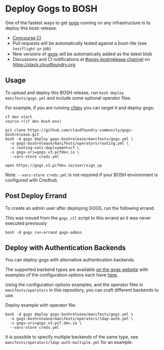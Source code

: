 # Deploy Gogs to BOSH

One of the fastest ways to get [gogs](http://gogs.io/) running on any infrastructure is to deploy this bosh release.

* [Concourse CI](https://ci.starkandwayne.com/teams/main/pipelines/gogs-boshrelease?groups=gogs-boshrelease)
* Pull requests will be automatically tested against a bosh-lite (see `testflight-pr` job)
* New versions of [gogs](http://gogs.io/) will be automatically added as the latest blob
* Discussions and CI notifications at [#gogs-boshrelease channel](https://cloudfoundry.slack.com/messages/C6PMMSW3T/) on https://slack.cloudfoundry.org

## Usage

To upload and deploy this BOSH release, run `bosh deploy manifests/gogs.yml` and include some optional operator files.

For example, if you are running [cfdev](https://github.com/cloudfoundry-incubator/cfdev) you can target it and deploy gogs:

```plain
cf dev start
source <(cf dev bosh env)

git clone https://github.com/cloudfoundry-community/gogs-boshrelease.git
bosh -d gogs deploy gogs-boshrelease/manifests/gogs.yml \
  -o gogs-boshrelease/manifests/operators/routing.yml \
  -v routing-nats-deployment=cf \
  -v gogs-uri=gogs.v3.pcfdev.io \
  --vars-store creds.yml

open https://gogs.v3.pcfdev.io/user/sign_up
```

Note: `--vars-store creds.yml` is not required if your BOSH environment is configured with Credhub.

## Post Deploy Errand
To create an admin user after deploying GOGS, run the following errand.

This was moved from the `gogs_ctl` script to this errand as it was never executed previously
```
bosh -d gogs run-errand gogs-admin
```

## Deploy with Authentication Backends
You can deploy gogs with alternative authentication backends.

The supported backend types are available [on the gogs website](https://gogs.io/docs/features/authentication) with examples of the configuration options each have [here](https://github.com/gogs/gogs/tree/f2ecfdc96a338815ffb2be898b3114031f0da48c/conf/auth.d).

Using the configuration options examples, and the operator files in `manifests/operators` in this repository, you can craft different backends to use.

Deploy example with operator file:
```
bosh -d gogs deploy gogs-boshrelease/manifests/gogs.yml \
  -o gogs-boshrelease/manifests/operators/ldap-auth.yml \
  -v gogs-uri=gogs.v3.pcf.dev.io \
  --vars-store creds.yml
```
It is possible to specify multiple backends of the same type, see `manifests/operators/ldap-auth-multiple.yml` for an example.
